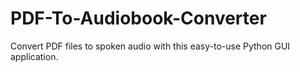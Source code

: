 # PDF-To-Audiobook-Converter
Convert PDF files to spoken audio with this easy-to-use Python GUI application.
